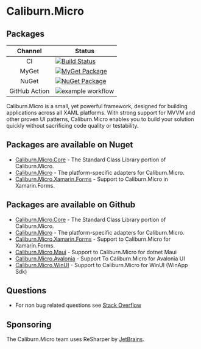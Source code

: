 # Caliburn.Micro

## Packages
 Channel | Status
:------: | ------
CI | [![Build Status](https://img.shields.io/azure-devops/build/caliburn-micro/caliburn-micro/3.svg?logo=windows&logoColor=white&style=for-the-badge)](https://dev.azure.com/caliburn-micro/caliburn-micro/_build/latest?definitionId=3)
MyGet | [![MyGet Package](https://img.shields.io/myget/caliburn-micro-builds/v/caliburn.micro.svg?label=caliburn.micro&logo=nuget&logoColor=white&&style=for-the-badge&colorB=2B7DCC)](https://www.myget.org/feed/caliburn-micro-builds/package/nuget/Caliburn.Micro)
NuGet | [![NuGet Package](https://img.shields.io/nuget/v/Caliburn.Micro.svg?logo=nuget&logoColor=white&&style=for-the-badge&colorB=green)](https://www.nuget.org/packages/Caliburn.Micro)
GitHub Action | ![example workflow](https://github.com/Caliburn-Micro/Caliburn.Micro/actions/workflows/dotnet.yml/badge.svg)

Caliburn.Micro is a small, yet powerful framework, designed for building applications across all XAML platforms. With strong support for MVVM and other proven UI patterns, Caliburn.Micro enables you to build your solution quickly without sacrificing code quality or testability.

## Packages are available on Nuget
- [Caliburn.Micro.Core](https://www.nuget.org/packages/Caliburn.Micro.Core/) - The Standard Class Library portion of Caliburn.Micro.
- [Caliburn.Micro](https://www.nuget.org/packages/Caliburn.Micro/) - The platform-specific adapters for Caliburn.Micro.
- [Caliburn.Micro.Xamarin.Forms](https://www.nuget.org/packages/Caliburn.Micro.Xamarin.Forms/) - Support to Caliburn.Micro in Xamarin.Forms.

## Packages are available on Github
- [Caliburn.Micro.Core](https://github.com/Caliburn-Micro/Caliburn.Micro/pkgs/nuget/Caliburn.Micro.Core) - The Standard Class Library portion of Caliburn.Micro.
- [Caliburn.Micro](https://github.com/Caliburn-Micro/Caliburn.Micro/pkgs/nuget/Caliburn.Micro) - The platform-specific adapters for Caliburn.Micro.
- [Caliburn.Micro.Xamarin.Forms](https://github.com/Caliburn-Micro/Caliburn.Micro/pkgs/nuget/Caliburn.Micro.Xamarin.Forms) - Support to Caliburn.Micro for Xamarin.Forms.
- [Caliburn.Micro.Maui](https://github.com/Caliburn-Micro/Caliburn.Micro/pkgs/nuget/Caliburn.Micro.Maui) - Support to Caliburn.Micro for dotnet  Maui
- [Caliburn.Micro.Avalonia](https://github.com/Caliburn-Micro/Caliburn.Micro/pkgs/nuget/Caliburn.Micro.Avalonia) - Support To Caliburn.Micro for Avalonia UI
- [Caliburn.Micro.WinUI]() - Support to Caliburn.Micro for WinUI (WinApp Sdk)
  
## Questions
- For non bug related questions see [Stack Overflow](https://stackoverflow.com/questions/tagged/caliburn.micro)

## Sponsoring

The Caliburn.Micro team uses ReSharper by [JetBrains](https://www.jetbrains.com/).
